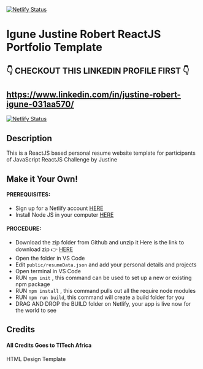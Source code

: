
[![Netlify Status](https://api.netlify.com/api/v1/badges/3ac6b338-4cdf-42d2-8202-8ec0ad46a0a2/deploy-status)](https://app.netlify.com/sites/peaceful-shaw-b48383/deploys)

# Igune Justine Robert ReactJS Portfolio Template      

## 👇 CHECKOUT THIS LINKEDIN PROFILE FIRST 👇
## https://www.linkedin.com/in/justine-robert-igune-031aa570/

[![Netlify Status](https://api.netlify.com/api/v1/badges/6ef416de-7190-4dfe-b0e0-0cfac1e936d8/deploy-status)](https://app.netlify.com/sites/mystifying-jepsen-d3b3a4/deploys)

## <a></a>

## Description
This is a ReactJS based personal resume website template for participants of JavaScript ReactJS Challenge by Justine

## Make it Your Own!
#### PREREQUISITES:
- Sign up for a Netlify account <a href='https://www.netlify.com'>HERE</a>
- Install Node JS in your computer <a href='https://nodejs.org/en/'>HERE</a>
#### PROCEDURE:
- Download the zip folder from Github and unzip it
Here is the link to download zip 👉
<a href='https://github.com/CleverProgrammers/react-portfolio'>HERE</a>
- Open the folder in VS Code
- Edit <code>public/resumeData.json</code> and add your personal details and projects
- Open terminal in VS Code
- RUN <code>npm init</code> , this command can be used to set up a new or existing npm package
- RUN <code>npm install</code> , this command pulls out all the require node modules
- RUN <code>npm run build</code>, this command will create a build folder for you
- DRAG AND DROP the BUILD folder on Netlify, your app is live now for the world to see


## Credits

#### All Credits Goes to TITech Africa <!--a href='https://github.com/tbakerx/react-resume-template'>Original Repo</a -->



HTML Design Template
<!--a href="https://www.styleshout.com/free-templates/ceevee/">Ceevee Template by TITech Africa</a>

Header photo credit
<a href="https://unsplash.com/@mischievous_penguins?utm_medium=referral&amp;utm_campaign=photographer-credit&amp;utm_content=creditBadge">Casey Horner</a>

Testimonial photo credit
<a href="https://unsplash.com/@samuelzeller?utm_medium=referral&amp;utm_campaign=photographer-credit&amp;utm_content=creditBadge">Samuel Zeller</a -->
